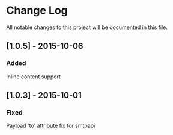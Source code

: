 # Change Log
All notable changes to this project will be documented in this file.

## [1.0.5] - 2015-10-06
### Added
Inline content support

## [1.0.3] - 2015-10-01
### Fixed
Payload 'to' attribute fix for smtpapi